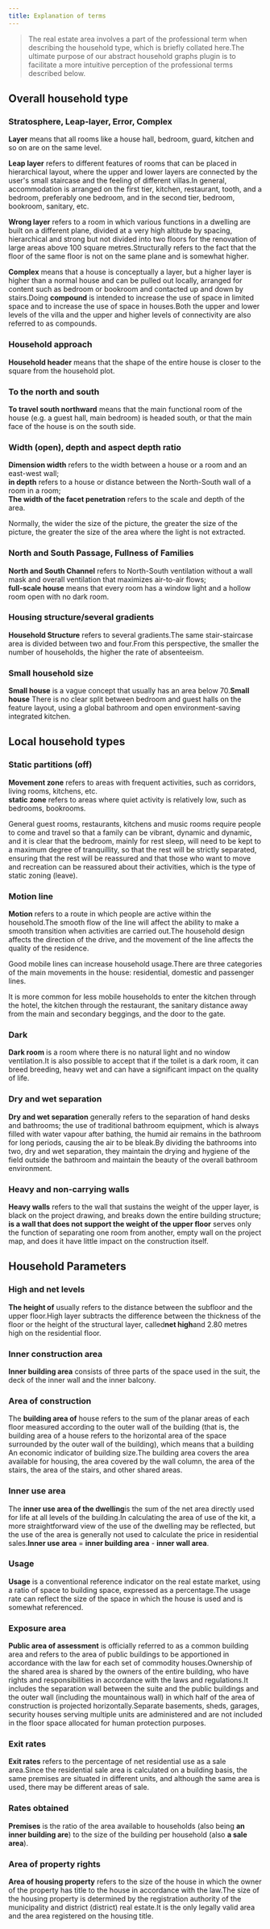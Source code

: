 ```yaml
---
title: Explanation of terms
---
```


> The real estate area involves a part of the professional term when describing the household type, which is briefly collated here.The ultimate purpose of our abstract household graphs plugin is to facilitate a more intuitive perception of the professional terms described below.

## Overall household type

### Stratosphere, Leap-layer, Error, Complex

**Layer** means that all rooms like a house hall, bedroom, guard, kitchen and so on are on the same level.

**Leap layer** refers to different features of rooms that can be placed in hierarchical layout, where the upper and lower layers are connected by the user's small staircase and the feeling of different villas.In general, accommodation is arranged on the first tier, kitchen, restaurant, tooth, and a bedroom, preferably one bedroom, and in the second tier, bedroom, bookroom, sanitary, etc.

**Wrong layer** refers to a room in which various functions in a dwelling are built on a different plane, divided at a very high altitude by spacing, hierarchical and strong but not divided into two floors for the renovation of large areas above 100 square metres.Structurally refers to the fact that the floor of the same floor is not on the same plane and is somewhat higher.

**Complex** means that a house is conceptually a layer, but a higher layer is higher than a normal house and can be pulled out locally, arranged for content such as bedroom or bookroom and contacted up and down by stairs.Doing **compound** is intended to increase the use of space in limited space and to increase the use of space in houses.Both the upper and lower levels of the villa and the upper and higher levels of connectivity are also referred to as compounds.

### Household approach

**Household header** means that the shape of the entire house is closer to the square from the household plot.

### To the north and south

**To travel south northward** means that the main functional room of the house (e.g. a guest hall, main bedroom) is headed south, or that the main face of the house is on the south side.

### Width (open), depth and aspect depth ratio

**Dimension width** refers to the width between a house or a room and an east-west wall;<br/> **in depth** refers to a house or distance between the North-South wall of a room in a room;<br/> **The width of the facet penetration** refers to the scale and depth of the area.

Normally, the wider the size of the picture, the greater the size of the picture, the greater the size of the area where the light is not extracted.

### North and South Passage, Fullness of Families

**North and South Channel** refers to North-South ventilation without a wall mask and overall ventilation that maximizes air-to-air flows;<br/> **full-scale house** means that every room has a window light and a hollow room open with no dark room.

### Housing structure/several gradients

**Household Structure** refers to several gradients.The same stair-staircase area is divided between two and four.From this perspective, the smaller the number of households, the higher the rate of absenteeism.

### Small household size

**Small house** is a vague concept that usually has an area below 70.**Small house** There is no clear split between bedroom and guest halls on the feature layout, using a global bathroom and open environment-saving integrated kitchen.

## Local household types

### Static partitions (off)

**Movement zone** refers to areas with frequent activities, such as corridors, living rooms, kitchens, etc.<br/> **static zone** refers to areas where quiet activity is relatively low, such as bedrooms, bookrooms.

General guest rooms, restaurants, kitchens and music rooms require people to come and travel so that a family can be vibrant, dynamic and dynamic, and it is clear that the bedroom, mainly for rest sleep, will need to be kept to a maximum degree of tranquillity, so that the rest will be strictly separated, ensuring that the rest will be reassured and that those who want to move and recreation can be reassured about their activities, which is the type of static zoning (leave).

### Motion line

**Motion** refers to a route in which people are active within the household.The smooth flow of the line will affect the ability to make a smooth transition when activities are carried out.The household design affects the direction of the drive, and the movement of the line affects the quality of the residence.

Good mobile lines can increase household usage.There are three categories of the main movements in the house: residential, domestic and passenger lines.

It is more common for less mobile households to enter the kitchen through the hotel, the kitchen through the restaurant, the sanitary distance away from the main and secondary beggings, and the door to the gate.

### Dark

**Dark room** is a room where there is no natural light and no window ventilation.It is also possible to accept that if the toilet is a dark room, it can breed breeding, heavy wet and can have a significant impact on the quality of life.

### Dry and wet separation

**Dry and wet separation** generally refers to the separation of hand desks and bathrooms; the use of traditional bathroom equipment, which is always filled with water vapour after bathing, the humid air remains in the bathroom for long periods, causing the air to be bleak.By dividing the bathrooms into two, dry and wet separation, they maintain the drying and hygiene of the field outside the bathroom and maintain the beauty of the overall bathroom environment.

### Heavy and non-carrying walls

**Heavy walls** refers to the wall that sustains the weight of the upper layer, is black on the project drawing, and breaks down the entire building structure;<br/> **is a wall that does not support the weight of the upper floor** serves only the function of separating one room from another, empty wall on the project map, and does it have little impact on the construction itself.

## Household Parameters

### High and net levels

**The height of** usually refers to the distance between the subfloor and the upper floor.High layer subtracts the difference between the thickness of the floor or the height of the structural layer, called**net high**and 2.80 metres high on the residential floor.

### Inner construction area

**Inner building area** consists of three parts of the space used in the suit, the deck of the inner wall and the inner balcony.

### Area of construction

The **building area of** house refers to the sum of the planar areas of each floor measured according to the outer wall of the building (that is, the building area of a house refers to the horizontal area of the space surrounded by the outer wall of the building), which means that a building An economic indicator of building size.The building area covers the area available for housing, the area covered by the wall column, the area of the stairs, the area of the stairs, and other shared areas.

### Inner use area

The **inner use area of the dwelling**is the sum of the net area directly used for life at all levels of the building.In calculating the area of use of the kit, a more straightforward view of the use of the dwelling may be reflected, but the use of the area is generally not used to calculate the price in residential sales.**Inner use area** = **inner building area** - **inner wall area**.

### Usage

**Usage** is a conventional reference indicator on the real estate market, using a ratio of space to building space, expressed as a percentage.The usage rate can reflect the size of the space in which the house is used and is somewhat referenced.

### Exposure area

**Public area of assessment** is officially referred to as a common building area and refers to the area of public buildings to be apportioned in accordance with the law for each set of commodity houses.Ownership of the shared area is shared by the owners of the entire building, who have rights and responsibilities in accordance with the laws and regulations.It includes the separation wall between the suite and the public buildings and the outer wall (including the mountainous wall) in which half of the area of construction is projected horizontally.Separate basements, sheds, garages, security houses serving multiple units are administered and are not included in the floor space allocated for human protection purposes.

### Exit rates

**Exit rates** refers to the percentage of net residential use as a sale area.Since the residential sale area is calculated on a building basis, the same premises are situated in different units, and although the same area is used, there may be different areas of sale.

### Rates obtained

**Premises** is the ratio of the area available to households (also being **an inner building are**) to the size of the building per household (also **a sale area**).

### Area of property rights

**Area of housing property** refers to the size of the house in which the owner of the property has title to the house in accordance with the law.The size of the housing property is determined by the registration authority of the municipality and district (district) real estate.It is the only legally valid area and the area registered on the housing title.
